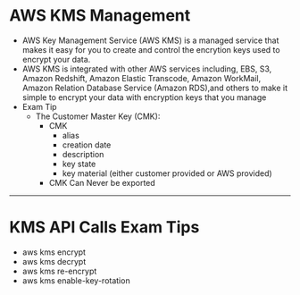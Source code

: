 # AWS KMS Management

- AWS Key Management Service (AWS KMS) is a managed service that makes it easy for you to create and control the encrytion keys used to encrypt your data.
- AWS KMS is integrated with other AWS services including, EBS, S3, Amazon Redshift, Amazon Elastic Transcode, Amazon WorkMail, Amazon Relation Database Service (Amazon RDS),and others to make it simple to encrypt your data with encryption keys that you manage
- Exam Tip
  - The Customer Master Key (CMK):
    - CMK
      - alias
      - creation date
      - description
      - key state
      - key material (either customer provided or AWS provided)
    - CMK Can Never be exported

---

# KMS API Calls Exam Tips

- aws kms encrypt
- aws kms decrypt
- aws kms re-encrypt
- aws kms enable-key-rotation
